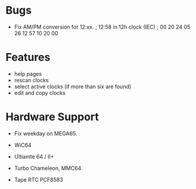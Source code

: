 # Bugs

- Fix AM/PM conversion for 12:xx.
    ; 12:58 in 12h clock (IEC)
   ; 00 20 24 05  26 12 57 10  20 00


# Features

- help pages
- rescan clocks
- select active clocks (if more than six are found)
- edit and copy clocks

# Hardware Support 

- Fix weekday on MEGA65.

- WiC64
- Ultiamte 64 / II+
- Turbo Chameleon, MMC64
- Tape RTC PCF8583
